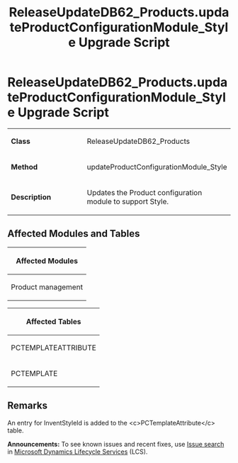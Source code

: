 ﻿---
title: ReleaseUpdateDB62_Products.updateProductConfigurationModule_Style Upgrade Script
TOCTitle: ReleaseUpdateDB62_Products.updateProductConfigurationModule_Style Upgrade Script
ms:assetid: da27c227-f0d6-eb2c-03fa-7dafa25e5a41
ms:mtpsurl: https://msdn.microsoft.com/en-us/library/Dn702824(v=AX.60)
ms:contentKeyID: 65236279
ms.date: 05/18/2015
mtps_version: v=AX.60
---

# ReleaseUpdateDB62\_Products.updateProductConfigurationModule\_Style Upgrade Script 


<table>
<colgroup>
<col style="width: 50%" />
<col style="width: 50%" />
</colgroup>
<tbody>
<tr class="odd">
<td><p><strong>Class</strong></p></td>
<td><p>ReleaseUpdateDB62_Products</p></td>
</tr>
<tr class="even">
<td><p><strong>Method</strong></p></td>
<td><p>updateProductConfigurationModule_Style</p></td>
</tr>
<tr class="odd">
<td><p><strong>Description</strong></p></td>
<td><p>Updates the Product configuration module to support Style.</p></td>
</tr>
</tbody>
</table>


## Affected Modules and Tables

<table>
<colgroup>
<col style="width: 100%" />
</colgroup>
<thead>
<tr class="header">
<th><p>Affected Modules</p></th>
</tr>
</thead>
<tbody>
<tr class="odd">
<td><p>Product management</p></td>
</tr>
</tbody>
</table>


<table>
<colgroup>
<col style="width: 100%" />
</colgroup>
<thead>
<tr class="header">
<th><p>Affected Tables</p></th>
</tr>
</thead>
<tbody>
<tr class="odd">
<td><p>PCTEMPLATEATTRIBUTE</p></td>
</tr>
<tr class="even">
<td><p>PCTEMPLATE</p></td>
</tr>
</tbody>
</table>


## Remarks

An entry for InventStyleId is added to the \<c\>PCTemplateAttribute\</c\> table.

  
**Announcements:** To see known issues and recent fixes, use [Issue search](http://go.microsoft.com/fwlink/?linkid=389258) in [Microsoft Dynamics Lifecycle Services](http://go.microsoft.com/fwlink/?linkid=306505) (LCS).

